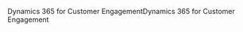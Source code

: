 <span data-ttu-id="7b1e1-101">Dynamics 365 for Customer Engagement</span><span class="sxs-lookup"><span data-stu-id="7b1e1-101">Dynamics 365 for Customer Engagement</span></span>
